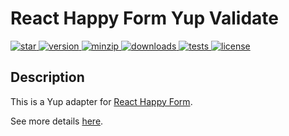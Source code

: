 # React Happy Form Yup Validate

<a href="https://github.com/react-earth/react-happy-form-yup" target="\_parent">
  <img alt="star" src="https://img.shields.io/github/stars/react-earth/react-happy-form-yup.svg?style=social&label=Star" />
</a>
<a href="https://www.npmjs.com/package/react-happy-form-yup" target="\_parent">
  <img src="https://img.shields.io/npm/v/react-happy-form-yup" alt="version">
</a>
<a href="https://www.npmjs.com/package/react-happy-form-yup" target="\_parent">
  <img alt="minzip" src="https://img.shields.io/bundlephobia/minzip/react-happy-form-yup" />
</a>
<a href="https://www.npmjs.com/package/react-happy-form-yup" target="\_parent">
  <img alt="downloads" src="https://img.shields.io/npm/dm/react-happy-form-yup.svg" />
</a>
<a href="https://github.com/react-earth/react-happy-form-yup" target="\_parent">
  <img alt="tests" src="https://img.shields.io/badge/ tests-unit-blueviolet" />
</a>
<a href="https://github.com/react-earth/react-happy-form-yup" target="\_parent">
  <img alt="license" src="https://img.shields.io/npm/l/react-happy-form-yup" />
</a>

## Description

This is a Yup adapter for [React Happy Form](https://github.com/react-earth/react-happy-form).

See more details [here](https://react-happy-form-docs.onrender.com/docs/document/third-party-integrations/yup).
